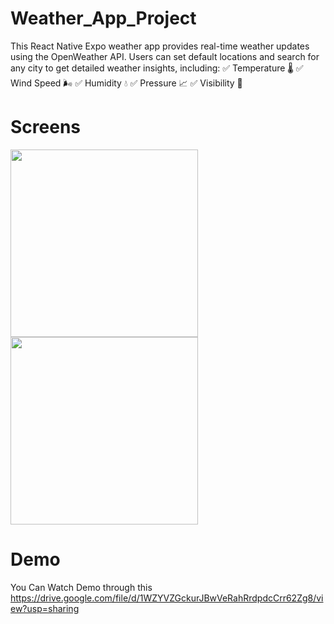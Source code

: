 
# Weather_App_Project

This React Native Expo weather app provides real-time weather updates using the OpenWeather API. Users can set default locations and search for any city to get detailed weather insights, including:
✅ Temperature 🌡️
✅ Wind Speed 🌬️
✅ Humidity 💧
✅ Pressure 📈
✅ Visibility 👀

# Screens

<p >
  <img src="https://github.com/user-attachments/assets/5244a5bc-bea0-400b-8979-f6285a865323" width="300">
  <img src="https://github.com/user-attachments/assets/576e4c0c-ea17-461a-837d-3de73df1a41f" width="300">
</p>


# Demo

You Can Watch Demo through this
https://drive.google.com/file/d/1WZYVZGckurJBwVeRahRrdpdcCrr62Zg8/view?usp=sharing
